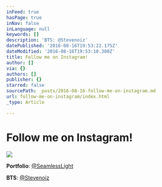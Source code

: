 ```yaml
---
inFeed: true
hasPage: true
inNav: false
inLanguage: null
keywords: []
description: 'BTS: @Stevenoiz'
datePublished: '2016-08-16T19:53:22.175Z'
dateModified: '2016-08-16T19:53:10.300Z'
title: Follow me on Instagram!
author: []
via: {}
authors: []
publisher: {}
starred: false
sourcePath: _posts/2016-08-16-follow-me-on-instagram.md
url: follow-me-on-instagram/index.html
_type: Article

---
```

# Follow me on Instagram!
![](https://the-grid-user-content.s3-us-west-2.amazonaws.com/97038886-142b-4bc6-a871-f99cddbbf519.png)

**Portfolio**: [@SeamlessLight][0]

**BTS**: [@Stevenoiz][1]

[0]: instagram.com/seamlesslight
[1]: instagram.com/stevenoiz/
